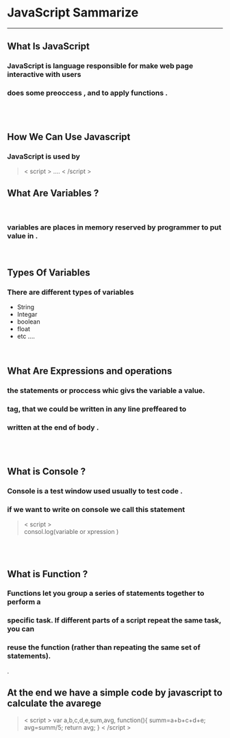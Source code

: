 # JavaScript Sammarize
---
## What Is JavaScript <br>
### JavaScript is language responsible for make web page interactive with users <br>
### does some preoccess , and to apply functions .

<br>
<br>

## How We Can Use Javascript 
### JavaScript is used by   
> < script > .... < /script > 


## What Are Variables ?
<br>

### variables are places in memory reserved by programmer to put value in .
<br>

## Types Of Variables
### There are different types of variables <br> 
 * String  
* Integar
* boolean
* float
* etc .... 
<br>

## What Are Expressions and operations 
### the statements or proccess whic givs the variable a value.

###  tag, that we could be written in any line  preffeared to <br>
### written at the end of body .
<br>
<br>

## What is Console ?
### Console is a test window used usually to test code .
### if we want to write on console we call this statement <bt>
> < script  > <br>
consol.log(variable or xpression )
<br>

<br>

## What is Function ?
### Functions let you group a series of statements together to perform a
### specific task. If different parts of a script repeat the same task, you can
### reuse the function (rather than repeating the same set of statements). 
.

## At the end we have a simple code by javascript to calculate the avarege 
> < script > 
var a,b,c,d,e,sum,avg,
function(){
summ=a+b+c+d+e;
avg=summ/5;
return avg;
}
< /script >






